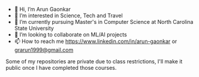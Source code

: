 - 👋 Hi, I’m Arun Gaonkar
- 👀 I’m interested in Science, Tech and Travel 
- 🌱 I’m currently pursuing Master's in Computer Science at North Carolina State University
- 💞️ I’m looking to collaborate on ML/AI projects
- 📫 How to reach me https://www.linkedin.com/in/arun-gaonkar or grarun1999@gmail.com

Some of my repositories are private due to class restrictions, I'll make it public once I have completed those courses.
